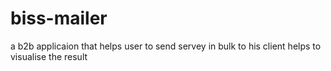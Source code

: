 # biss-mailer
a b2b applicaion that helps user to send servey in bulk to his client 
helps to visualise the result 
